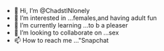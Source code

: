 - 👋 Hi, I’m @ChadstlNlonely
- 👀 I’m interested in ...females,and having adult fun
- 🌱 I’m currently learning ...to b a pleaser
- 💞️ I’m looking to collaborate on ...sex
- 📫 How to reach me ..."Snapchat


<!---
ChadstlNlonely/ChadstlNlonely is a ✨ special ✨ repository because its `README.md` (this file) appears on your GitHub profile.
You can click the Preview link to take a look at your changes.
--->
